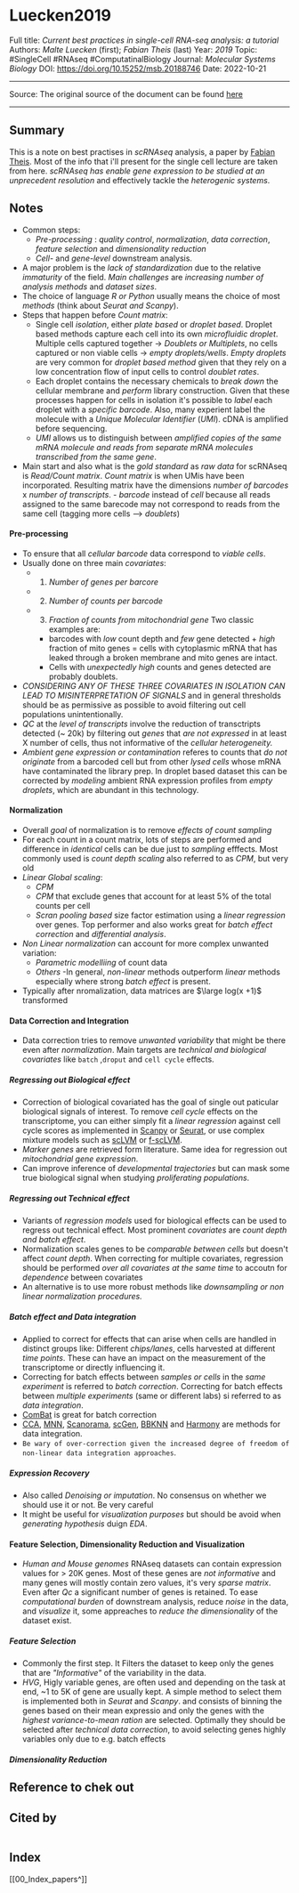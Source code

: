 # Luecken2019
Full title: *Current best practices in single-cell RNA-seq analysis: a tutorial*
Authors: *Malte Luecken* (first); *Fabian Theis* (last)
Year: *2019*
Topic: #SingleCell #RNAseq #ComputatinalBiology 
Journal: *Molecular Systems Biology*
DOI: https://doi.org/10.15252/msb.20188746
Date: 2022-10-21

---

Source: The original source of the document can be found [here](https://www.embopress.org/doi/full/10.15252/msb.20188746?cookieSet=1)

---

## Summary
This is a note on best practises in *scRNAseq* analysis, a paper by [Fabian Theis](https://backup.helmholtz-munich.de/icb/research/groups/machine-learning/overview/index.html).
Most of the info that i'll present for the single cell lecture are taken from here. *scRNAseq has enable gene expression to be studied at an unprecedent resolution* and effectively tackle the *heterogenic systems*.

## Notes
- Common steps:
	- *Pre-processing* : *quality control*, *normalization*, *data correction*, *feature selection* and *dimensionality reduction*
	- *Cell-* and *gene-level* downstream analysis.
- A major problem is the *lack of standardization* due to the relative *immaturity* of the field. *Main challenges* are *increasing number of analysis methods* and *dataset sizes*.
- The choice of language *R or Python* usually means the choice of most *methods* (think about *Seurat and Scanpy*).
- Steps that happen before *Count matrix*:
	- Single cell *isolation*, either *plate based* or *droplet based*. Droplet based methods capture each cell into its own *microfluidic droplet*. Multiple cells captured together -> *Doublets or Multiplets*, no cells captured or non viable cells -> *empty droplets/wells*. *Empty droplets* are very common for *droplet based method* given that they rely on a low concentration flow of input cells to control *doublet rates*.
	- Each droplet contains the necessary chemicals to *break down* the cellular membrane and *perform* library construction. Given that these processes happen for cells in isolation it's possible to *label* each droplet with a *specific barcode*. Also, many experient label the molecule with a *Unique Molecular Identifier* (*UMI*). cDNA is amplified before sequencing.
	- *UMI* allows us to distinguish between *amplified copies of the same mRNA molecule and reads from separate mRNA molecules transcribed from the same gene*.
- Main start and also what is the *gold standard* as *raw data* for scRNAseq is *Read/Count matrix*. *Count matrix* is when UMis have been incorporated. Resulting matrix have the dimensions *number of barcodes* x *number of transcripts*.
		- *barcode* instead of *cell* because all reads assigned to the same barecode may not correspond to reads from the same cell (tagging more cells --> *doublets*)

#### Pre-processing
- To ensure that all *cellular barcode* data correspond to *viable cells*.
- Usually done on three main *covariates*:
	- 1) *Number of genes per barcore*
	- 2) *Number of counts per barcode*
	- 3) *Fraction of counts from mitochondrial gene*
	Two classic examples are: 
		- barcodes with *low* count depth and *few* gene detected + *high* fraction of mito genes = cells with cytoplasmic mRNA that has leaked through a broken membrane and mito genes are intact. 
		- Cells with *unexpectedly high* counts and genes detected are probably doublets.
- *CONSIDERING ANY OF THESE THREE COVARIATES IN ISOLATION CAN LEAD TO MISINTERPRETATION OF SIGNALS* and in general thresholds should be as permissive as possible to avoid filtering out cell populations unintentionally.
- *QC* at the *level of transcripts* involve the reduction of transctripts detected (~ 20k) by filtering out *genes* that *are not expressed* in at least X number of cells, thus not informative of the *cellular heterogeneity.*
- *Ambient gene expression or contamination* referes to counts that *do not originate* from a barcoded cell but from other *lysed cells* whose mRNA have contaminated the library prep. In droplet based dataset this can be corrected by *modeling* ambient RNA expression profiles from *empty droplets*, which are abundant in this technology.

#### Normalization
- Overall *goal* of normalization is to remove *effects of count sampling*
- For each count in a count matrix, lots of steps are performed and difference in *identical* cells can be due just to *sampling* efffects. Most commonly used is *count depth scaling* also referred to as *CPM*, but very old
- *Linear Global scaling*:
	- *CPM*
	- *CPM* that exclude genes that account for at least 5% of the total counts per cell
	- *Scran pooling based* size factor estimation using a *linear regression* over genes. Top performer and also works great for *batch effect correction* and *differential analysis*.
- *Non Linear normalization* can account for more complex unwanted variation:
	- *Parametric modelliing* of count data
	- *Others*
	-In general, *non-linear* methods outperform *linear* methods especially where strong *batch effect* is present.
- Typically after nromalization, data matrices are  $\large log(x +1)$ transformed

#### Data Correction and Integration
- Data correction tries to remove *unwanted variability* that might be there even after *normalization*. Main targets are *technical and biological covariates* like `batch` ,`droput` and `cell cycle` effects.

##### Regressing out Biological effect
- Correction of biological covariated has the goal of single out paticular biological signals of interest. To remove *cell cycle* effects on the transcriptome, you can either simply fit a *linear regression* against cell cycle scores as implemented in [Scanpy]() or [Seurat](), or use complex mixture models such as [scLVM]() or [f-scLVM](). 
- *Marker genes* are retrieved form literature.  Same idea for regression out *mitochondrial gene expression*. 
- Can improve inference of *developmental trajectories* but can mask some true biological signal when studying *proliferating populations*.
 
##### Regressing out Technical effect
- Variants of *regression models* used for biological effects can be used to regress out technical effect. Most prominent *covariates* are *count depth and batch effect*.
- Normalization scales genes to be *comparable between cells* but doesn't affect *count depth*. When correcting for multiple covariates, regression should be performed *over all covariates at the same time* to accoutn for *dependence* between covariates
- An alternative is to use more robust methods like *downsampling or non linear normalization procedures.*

##### Batch effect and Data integration
- Applied to correct for effects that can arise when cells are handled in distinct groups like: Different *chips/lanes*, cells harvested at different *time points*. These can have an impact on the measurement of the transcriptome or directly influencing it.
- Correcting for batch effects between *samples or cells* in the *same experiment* is referred to *batch correction*. Correcting for batch effects between *multiple experiments* (same or different labs) si referred to as *data integration*. 
- [ComBat]() is great for batch correction
- [CCA](), [MNN](), [Scanorama](), [scGen](), [BBKNN]() and [Harmony]() are methods for data integration.
- `Be wary of over-correction given the increased degree of freedom of non-linear data integration approaches`.

##### Expression Recovery
- Also called *Denoising or imputation*. No consensus on whether we should use it or not. Be very careful
- It might be useful for *visualization purposes* but should be avoid when *generating hypothesis* duign *EDA*.

#### Feature Selection, Dimensionality Reduction and Visualization
- *Human and Mouse genomes* RNAseq datasets can contain expression values for > 20K genes. Most of these genes are *not informative* and many genes will mostly contain zero values, it's very *sparse matrix*. Even after *Qc* a significant number of genes is retained. To ease *computational burden* of downstream analysis, reduce *noise* in the data, and *visualize* it, some appreaches to *reduce the dimensionality* of the dataset exist.

##### Feature Selection
- Commonly the first step. It Filters the dataset to keep only the genes that are *"Informative"* of the variability in the data.
- *HVG*, Higly variable genes, are often used and depending on the task at end, ~1 to 5K of gene are usually kept. A simple method to select them is implemented both in *Seurat* and *Scanpy*. and consists of binning the genes based on their mean expressio and only the genes with the *highest variance-to-mean ration* are selected. Optimally they should be selected after *technical data correction*, to avoid selecting genes highly variables only due to  e.g. batch effects

##### Dimensionality Reduction


## Reference to chek out
## Cited by
```query

```

## Index
[[00_Index_papers^]]